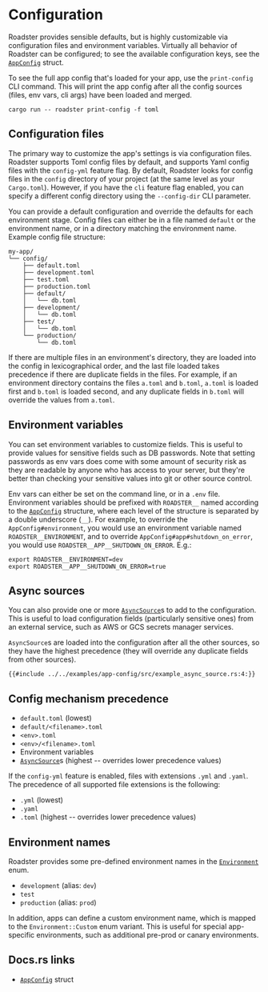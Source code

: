 # Configuration

Roadster provides sensible defaults, but is highly customizable via configuration files and environment variables.
Virtually all behavior of Roadster can be configured; to see the available configuration keys, see
the [`AppConfig`](https://docs.rs/roadster/latest/roadster/config/struct.AppConfig.html) struct.

To see the full app config that's loaded for your app, use the `print-config` CLI command. This will print the app
config after all the config sources (files, env vars, cli args) have been loaded and merged.

```shell
cargo run -- roadster print-config -f toml
```

## Configuration files

The primary way to customize the app's settings is via configuration files. Roadster supports Toml config files by
default, and supports Yaml config files with the `config-yml` feature flag. By default, Roadster looks for config files
in the `config` directory of your project (at the same level as your `Cargo.toml`). However, if you have the `cli`
feature flag enabled, you can specify a different config directory using the `--config-dir` CLI parameter.

You can provide a default configuration and override the defaults for each environment stage. Config files can either
be in a file named `default` or the environment name, or in a directory matching the environment name. Example config
file structure:

```text
my-app/
└── config/
    ├── default.toml
    ├── development.toml
    ├── test.toml
    ├── production.toml
    ├── default/
    │   └── db.toml
    ├── development/
    │   └── db.toml
    ├── test/
    │   └── db.toml
    └── production/
        └── db.toml
```

If there are multiple files in an environment's directory, they are loaded into the config in lexicographical order, and
the last file loaded takes precedence if there are duplicate fields in the files. For example, if an environment
directory contains the files `a.toml` and `b.toml`, `a.toml` is loaded first and `b.toml` is loaded second, and any
duplicate fields in `b.toml` will override the values from `a.toml`.

## Environment variables

You can set environment variables to customize fields. This is useful to provide values for sensitive fields such as DB
passwords. Note that setting passwords as env vars does come with some amount of security risk as they are readable by
anyone who has access to your server, but they're better than checking your sensitive values into git or other source
control.

Env vars can either be set on the command line, or in a `.env` file. Environment variables should be prefixed with
`ROADSTER__` named according to the [`AppConfig`](https://docs.rs/roadster/latest/roadster/config/struct.AppConfig.html)
structure, where each level of the structure is separated by a double underscore (`__`). For example, to override the
`AppConfig#environment`, you would use an environment variable named `ROADSTER__ENVIRONMENT`, and to override
`AppConfig#app#shutdown_on_error`, you would use `ROADSTER__APP__SHUTDOWN_ON_ERROR`. E.g.:

```shell
export ROADSTER__ENVIRONMENT=dev
export ROADSTER__APP__SHUTDOWN_ON_ERROR=true
```

## Async sources

You can also provide one or more [`AsyncSource`](https://docs.rs/config/latest/config/trait.AsyncSource.html)s to add to
the configuration. This is useful to load configuration fields (particularly sensitive ones) from an external service,
such as AWS or GCS secrets manager services.

`AsyncSource`s are loaded into the configuration after all the other sources, so they have the highest precedence (they
will override any duplicate fields from other sources).

```rust,ignore
{{#include ../../examples/app-config/src/example_async_source.rs:4:}}
```

## Config mechanism precedence

- `default.toml` (lowest)
- `default/<filename>.toml`
- `<env>.toml`
- `<env>/<filename>.toml`
- Environment variables
- [`AsyncSource`](https://docs.rs/config/latest/config/trait.AsyncSource.html)s (highest -- overrides lower precedence
  values)

If the `config-yml` feature is enabled, files with extensions `.yml` and `.yaml`. The precedence of all supported file
extensions is the following:

- `.yml` (lowest)
- `.yaml`
- `.toml` (highest -- overrides lower precedence values)

## Environment names

Roadster provides some pre-defined environment names in
the [`Environment`](https://docs.rs/roadster/latest/roadster/config/environment/enum.Environment.html) enum.

- `development` (alias: `dev`)
- `test`
- `production` (alias: `prod`)

In addition, apps can define a custom environment name, which is mapped to the `Environment::Custom` enum variant. This
is useful for special app-specific environments, such as additional pre-prod or canary environments.

## Docs.rs links

- [`AppConfig`](https://docs.rs/roadster/latest/roadster/config/struct.AppConfig.html) struct